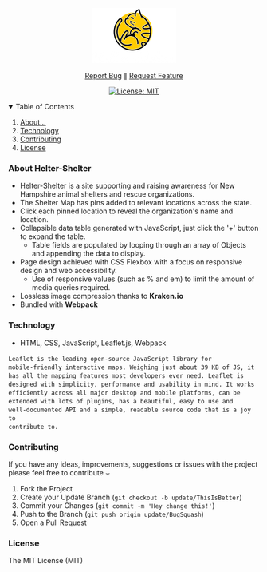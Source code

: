 <p align="center"> <img src="media/icons/readmeLogo.png" /> </p>

<p align="center">
  <a href="https://github.com/soundwanders/helter-shelter/issues">Report Bug</a>
  &#8741;
  <a href="https://github.com/soundwanders/helter-shelter/issues">Request Feature</a>

<div align="center"> 

[![License: MIT](https://img.shields.io/badge/License-MIT-yellow.svg)](https://opensource.org/licenses/MIT)

</div>

</p>

<!-- TABLE OF CONTENTS -->
<details open="open">
  <summary>Table of Contents</summary>
  <ol>
    <li><a href="#about">About...</a></li>
    <li><a href="#technology">Technology</a></li>
    <li><a href="#contributing">Contributing</a></li>
    <li><a href="#license">License</a></li>
  </ol>
</details>

### About Helter-Shelter

- Helter-Shelter is a site supporting and raising awareness for New Hampshire animal shelters and rescue organizations.
- The Shelter Map has pins added to relevant locations across the state.
- Click each pinned location to reveal the organization's name and location.
- Collapsible data table generated with JavaScript, just click the '+' button to expand the table.
  - Table fields are populated by looping through an array of Objects and appending the data to display.
- Page design achieved with CSS Flexbox with a focus on responsive design and web accessibility.
  - Use of responsive values (such as % and em) to limit the amount of media queries required.
- Lossless image compression thanks to <a href="https://kraken.io/web-interface" style="text-decoration: none; font-weight: bold; letter-spacing: 0.25px;" title="Link redirects to https://kraken.io">Kraken.io</a>
- Bundled with <a href="https://webpack.js.org/guides/getting-started/" style="text-decoration: none; font-weight: bold; letter-spacing: 0.25px;" title="Link redirects to https://webpack.js.org">Webpack</a>

### Technology
- HTML, CSS, JavaScript, Leaflet.js, Webpack

<code>Leaflet is the leading open-source JavaScript library for mobile-friendly interactive maps. 
Weighing just about 39 KB of JS, it has all the mapping features most developers ever need. 
Leaflet is designed with simplicity, performance and usability in mind. It works efficiently across 
all major desktop and mobile platforms, can be extended with lots of plugins, has a beautiful, easy to 
use and well-documented API and a simple, readable source code that is a joy to contribute to.</code>
<br/>

### Contributing
If you have any ideas, improvements, suggestions or issues with the project please feel free to contribute &smile;

1. Fork the Project
2. Create your Update Branch (`git checkout -b update/ThisIsBetter`)
3. Commit your Changes (`git commit -m 'Hey change this!'`)
4. Push to the Branch (`git push origin update/BugSquash`)
5. Open a Pull Request

### License
<a href="https://mit-license.org/" rel="noopener noreferral" style="text-decoration: none;">The MIT License (MIT)</a>

